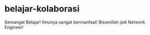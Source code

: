# belajar-kolaborasi

Semangat Belajar!
Ilmunya sangat bermanfaat!
Bissmillah jadi Network Engineer!
